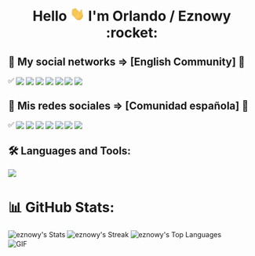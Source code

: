 <h1 align="center">Hello <img src="https://raw.githubusercontent.com/ABSphreak/ABSphreak/master/gifs/Hi.gif" width="30px" >  I'm Orlando / Eznowy :rocket: </h1> 

## 👋 My social networks => [English Community] 	&#128064;
<p align="left">
 	&#9989; <a href="https://www.youtube.com/@Ezznowy" target="blank"><img align="center" src="https://img.shields.io/badge/YouTube-FF0000?style=for-the-badge&logo=youtube&logoColor=white"  /></a>
<a href="https://www.tiktok.com/@ezznowy?_t=8q1dPMVJIxS&_r=1" target="blank"><img align="center" src="https://img.shields.io/badge/TikTok-000000?style=for-the-badge&logo=tiktok&logoColor=white" /></a> 
<a href="https://www.linkedin.com/in/orlando-meza-negreiros-41382b199/" target="blank"><img align="center" src="https://img.shields.io/badge/LinkedIn-0077B5?style=for-the-badge&logo=linkedin&logoColor=white" ></a>
<a href="https://www.facebook.com/Eznowy" target="blank"><img align="center" src="https://img.shields.io/badge/Facebook-1877F2?style=for-the-badge&logo=facebook&logoColor=white"  /></a>
<a href="mailto:morlandooo371@gmail.com" target="_blank"><img align="center" src="https://img.shields.io/badge/Gmail-D14836?style=for-the-badge&logo=gmail&logoColor=white" /></a>
<a href = "" target="blank"><img align="center" src="https://img.shields.io/badge/website-000000?style=for-the-badge&logo=About.me&logoColor=white"  /></a>
<a href = "https://www.instagram.com/eznowy/?hl=es-la" target="blank"><img align="center" src="https://img.shields.io/badge/Instagram-E4405F?style=for-the-badge&logo=instagram&logoColor=white"  /></a>
</p>

## 👋 Mis redes sociales  => [Comunidad española]  &#128064;
<p align="left">
 	&#9989; <a href="https://www.youtube.com/@Ezznowy" target="blank"><img align="center" src="https://img.shields.io/badge/YouTube-FF0000?style=for-the-badge&logo=youtube&logoColor=white"  /></a>
<a href="https://www.tiktok.com/@eznowy?is_from_webapp=1&sender_device=pc" target="blank"><img align="center" src="https://img.shields.io/badge/TikTok-000000?style=for-the-badge&logo=tiktok&logoColor=white" /></a> 
<a href="https://www.linkedin.com/in/orlando-meza-negreiros-41382b199/" target="blank"><img align="center" src="https://img.shields.io/badge/LinkedIn-0077B5?style=for-the-badge&logo=linkedin&logoColor=white" ></a>
<a href="https://www.facebook.com/Eznowy" target="blank"><img align="center" src="https://img.shields.io/badge/Facebook-1877F2?style=for-the-badge&logo=facebook&logoColor=white"  /></a>
<a href="mailto:morlandooo371@gmail.com" target="_blank"><img align="center" src="https://img.shields.io/badge/Gmail-D14836?style=for-the-badge&logo=gmail&logoColor=white" /></a>
<a href = "" target="blank"><img align="center" src="https://img.shields.io/badge/website-000000?style=for-the-badge&logo=About.me&logoColor=white"  /></a>
<a href = "https://www.instagram.com/ezznowy/" target="blank"><img align="center" src="https://img.shields.io/badge/Instagram-E4405F?style=for-the-badge&logo=instagram&logoColor=white"  /></a>
</p>

## :hammer_and_wrench: Languages and Tools:
<p align="left">
  <a href="https://skillicons.dev">
    <img src="https://skillicons.dev/icons?i=androidstudio,arduino,c,cs,cpp,java,php,dart,flutter,py,dotnet,css,html,js,nodejs,mysql,sqlite,firebase,gtk,git,github,docker,materialui,postman,eclipse,vscode,bash,linux,ai,ps&perline=12" />
  </a>
</p>

# 📊 GitHub Stats:

![eznowy's Stats](https://github-readme-stats.vercel.app/api?username=eznowy&theme=dark&show_icons=true&hide_border=false&count_private=true)
![eznowy's Streak](https://github-readme-streak-stats.herokuapp.com/?user=eznowy&theme=dark&hide_border=false)
![eznowy's Top Languages](https://github-readme-stats.vercel.app/api/top-langs/?username=eznowy&theme=dark&show_icons=true&hide_border=false&layout=compact) <br>
<img align="center" alt="GIF" src="https://media.giphy.com/media/MC6eSuC3yypCU/giphy.gif" />














